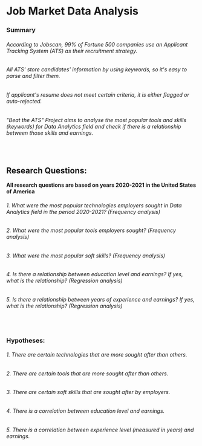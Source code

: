 # Job Market Data Analysis

### Summary

###### According to Jobscan, 99% of Fortune 500 companies use an Applicant Tracking System (ATS) as their recruitment strategy.
###### All ATS' store candidates' information by using keywords, so it's easy to parse and filter them.
###### If applicant's resume does not meet certain criteria, it is either flagged or auto-rejected.
###### "Beat the ATS" Project aims to analyse the most popular tools and skills (keywords) for Data Analytics field and check if there is a relationship between those skills and earnings.
<br>

## Research Questions:
<b>All research questions are based on years 2020-2021 in the United States of America</b>
<br>

###### 1. What were the most popular technologies employers sought in Data Analytics field in the period 2020-2021? (Frequency analysis)
###### 2. What were the most popular tools employers sought? (Frequency analysis)
###### 3. What were the most popular soft skills? (Frequency analysis)
###### 4. Is there a relationship between education level and earnings? If yes, what is the relationship? (Regression analysis)
###### 5. Is there a relationship between years of experience and earnings? If yes, what is the relationship? (Regression analysis)
<br>

### Hypotheses:
###### 1. There are certain technologies that are more sought after than others.
###### 2. There are certain tools that are more sought after than others.
###### 3. There are certain soft skills that are sought after by employers.
###### 4. There is a correlation between education level and earnings.
###### 5. There is a correlation between experience level (measured in years) and earnings.

